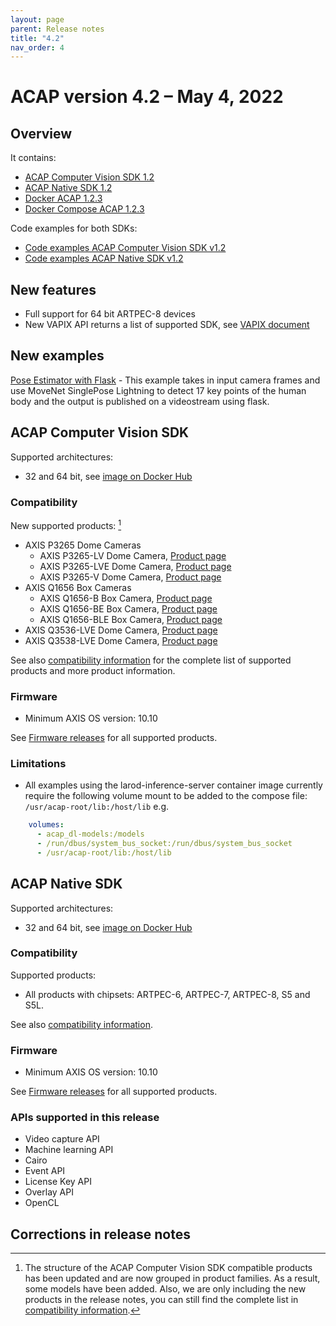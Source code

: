 ```yaml
---
layout: page
parent: Release notes
title: "4.2"
nav_order: 4
---
```


# ACAP version 4.2 – May 4, 2022

## Overview

It contains:

- [ACAP Computer Vision SDK 1.2](#acap-computer-vision-sdk)
- [ACAP Native SDK 1.2](#acap-native-sdk)
- [Docker ACAP 1.2.3](https://github.com/AxisCommunications/docker-acap)
- [Docker Compose ACAP 1.2.3](https://github.com/AxisCommunications/docker-compose-acap)

Code examples for both SDKs:

- [Code examples ACAP Computer Vision SDK v1.2](https://github.com/AxisCommunications/acap-computer-vision-sdk-examples)
- [Code examples ACAP Native SDK v1.2](https://github.com/AxisCommunications/acap-native-sdk-examples)

## New features

- Full support for 64 bit ARTPEC-8 devices
- New VAPIX API returns a list of supported SDK, see [VAPIX document](https://www.axis.com/vapix-library/subjects/t10102231/section/t10036126/display?section=t10036126-t10176285)

## New examples

[Pose Estimator with Flask](https://github.com/AxisCommunications/acap-computer-vision-sdk-examples/tree/main/pose-estimator-with-flask) - This example takes in input camera frames and use MoveNet SinglePose Lightning to detect 17 key points of the human body and the output is published on a videostream using flask.

## ACAP Computer Vision SDK

Supported architectures:

- 32 and 64 bit, see [image on Docker Hub](https://hub.docker.com/r/axisecp/acap-computer-vision-sdk)

### Compatibility

New supported products: [^1]

- AXIS P3265 Dome Cameras
  - AXIS P3265-LV Dome Camera, [Product page](https://www.axis.com/products/axis-p3265-lv)
  - AXIS P3265-LVE Dome Camera, [Product page](https://www.axis.com/products/axis-p3265-lve)
  - AXIS P3265-V Dome Camera, [Product page](https://www.axis.com/products/axis-p3265-v)
- AXIS Q1656 Box Cameras
  - AXIS Q1656-B Box Camera, [Product page](https://www.axis.com/products/axis-q1656-b)
  - AXIS Q1656-BE Box Camera, [Product page](https://www.axis.com/products/axis-q1656-be)
  - AXIS Q1656-BLE Box Camera, [Product page](https://www.axis.com/products/axis-q1656-ble)
- AXIS Q3536-LVE Dome Camera, [Product page](https://www.axis.com/products/axis-q3536-lve)
- AXIS Q3538-LVE Dome Camera, [Product page](https://www.axis.com/products/axis-q3538-lve)

See also [compatibility information](../axis-devices-and-compatibility) for the complete list of
supported products and more product information.

### Firmware

- Minimum AXIS OS version: 10.10

See [Firmware releases](https://www.axis.com/support/firmware) for all supported products.

### Limitations

- All examples using the larod-inference-server container image currently require the following volume mount to be added to the compose file: `/usr/acap-root/lib:/host/lib` e.g.

```yaml
    volumes:
      - acap_dl-models:/models
      - /run/dbus/system_bus_socket:/run/dbus/system_bus_socket
      - /usr/acap-root/lib:/host/lib
 ```

## ACAP Native SDK

Supported architectures:

- 32 and 64 bit, see [image on Docker Hub](https://hub.docker.com/r/axisecp/acap-native-sdk)

### Compatibility

Supported products:

- All products with chipsets: ARTPEC-6, ARTPEC-7, ARTPEC-8, S5 and S5L.

See also [compatibility information](../axis-devices-and-compatibility).

### Firmware

- Minimum AXIS OS version: 10.10

See [Firmware releases](https://www.axis.com/support/firmware) for all supported products.

### APIs supported in this release

- Video capture API
- Machine learning API
- Cairo
- Event API
- License Key API
- Overlay API
- OpenCL

## Corrections in release notes

[^1]: The structure of the ACAP Computer Vision SDK compatible products has been updated and are now grouped in product families. As a result, some models have been added. Also, we are only including the new products in the release notes, you can still find the complete list in [compatibility information](../axis-devices-and-compatibility).
